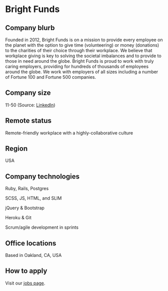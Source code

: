 # Bright Funds

## Company blurb

Founded in 2012, Bright Funds is on a mission to provide every employee on the planet with the option to give time (volunteering) or money (donations) to the charities of their choice through their workplace. We believe that workplace giving is key to solving the societal imbalances and to provide to those in need around the globe. Bright Funds is proud to work with truly caring employers, providing for hundreds of thousands of employees around the globe. We work with employers of all sizes including a number of Fortune 100 and Fortune 500 companies.

## Company size

11-50 (Source: [LinkedIn](https://www.linkedin.com/company/bright-funds/))

## Remote status

Remote-friendly workplace with a highly-collaborative culture

## Region

USA

## Company technologies

Ruby, Rails, Postgres

SCSS, JS, HTML, and SLIM

jQuery & Bootstrap

Heroku & Git

Scrum/agile development in sprints

## Office locations

Based in Oakland, CA, USA

## How to apply

Visit our [jobs page](https://www.brightfunds.org/jobs).